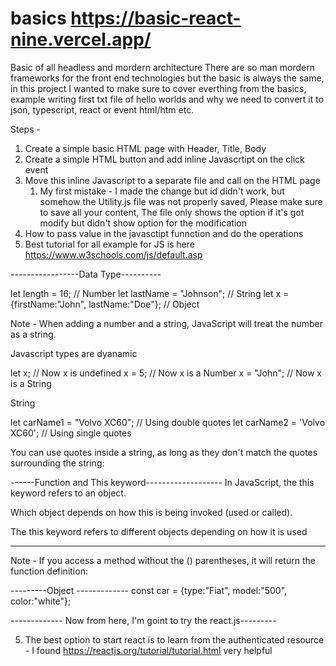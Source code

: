 # basics https://basic-react-nine.vercel.app/
Basic of all headless and mordern architecture
There are so man mordern frameworks for the front end technologies but the basic is always the same, in this project I wanted to make sure to cover everthing from the basics, example writing first txt file of hello worlds and why we need to convert it to json, typescript, react or event html/htm etc.

Steps - 
1. Create a simple basic HTML page with Header, Title, Body 
2. Create a simple HTML button and add inline Javascrtipt on the click event
3. Move this inline Javascript to a separate file and call on the HTML page
    1. My first mistake - I made the change but id didn't work, but somehow the Utility.js file was not properly saved, Please make sure to save all your content, The file only shows the option if it's got modify but didn't show option for the modification 
4. How to pass value in the javasctipt funnction and do the operations
5. Best tutorial for all example for JS is here https://www.w3schools.com/js/default.asp

-----------------Data Type----------

let length = 16;                               // Number
let lastName = "Johnson";                      // String
let x = {firstName:"John", lastName:"Doe"};    // Object

Note - When adding a number and a string, JavaScript will treat the number as a string.

Javascript types are dyanamic

let x;           // Now x is undefined
x = 5;           // Now x is a Number
x = "John";      // Now x is a String

String

let carName1 = "Volvo XC60";   // Using double quotes
let carName2 = 'Volvo XC60';   // Using single quotes

You can use quotes inside a string, as long as they don't match the quotes surrounding the string:

------Function and This keyword-------------------
In JavaScript, the this keyword refers to an object.

Which object depends on how this is being invoked (used or called).

The this keyword refers to different objects depending on how it is used

----------
Note - If you access a method without the () parentheses, it will return the function definition:

---------Object -------------
const car = {type:"Fiat", model:"500", color:"white"};

------------- Now from here, I'm goint to try the react.js---------

5. The best option to start react is to learn from the authenticated resource - I found https://reactjs.org/tutorial/tutorial.html very helpful


